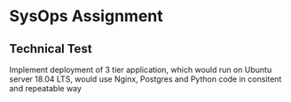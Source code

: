 
SysOps Assignment
========================
Technical Test
-------------------------
Implement deployment of 3 tier application, which would run on Ubuntu server 18.04 LTS, would use Nginx, Postgres and Python code in consitent and repeatable way

